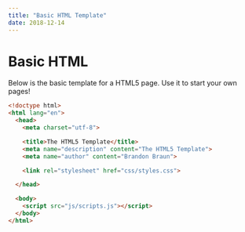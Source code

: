 ```yaml
---
title: "Basic HTML Template"
date: 2018-12-14
---
```


# Basic HTML

Below is the basic template for a HTML5 page. Use it to start your own pages!

```html
<!doctype html>
<html lang="en">
  <head>
    <meta charset="utf-8">

    <title>The HTML5 Template</title>
    <meta name="description" content="The HTML5 Template">
    <meta name="author" content="Brandon Braun">

    <link rel="stylesheet" href="css/styles.css">

  </head>

  <body>
    <script src="js/scripts.js"></script>
  </body>
</html>
```
